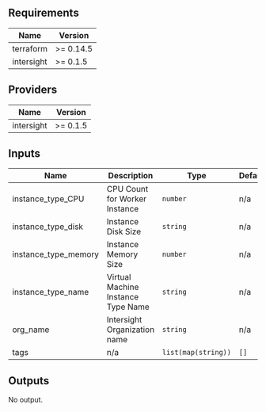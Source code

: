 

<!-- BEGINNING OF PRE-COMMIT-TERRAFORM DOCS HOOK -->
## Requirements

| Name | Version |
|------|---------|
| terraform | >= 0.14.5 |
| intersight | >= 0.1.5 |

## Providers

| Name | Version |
|------|---------|
| intersight | >= 0.1.5 |

## Inputs

| Name | Description | Type | Default | Required |
|------|-------------|------|---------|:--------:|
| instance\_type\_CPU | CPU Count for Worker Instance | `number` | n/a | yes |
| instance\_type\_disk | Instance Disk Size | `string` | n/a | yes |
| instance\_type\_memory | Instance Memory Size | `number` | n/a | yes |
| instance\_type\_name | Virtual Machine Instance Type Name | `string` | n/a | yes |
| org\_name | Intersight Organization name | `string` | n/a | yes |
| tags | n/a | `list(map(string))` | `[]` | no |

## Outputs

No output.

<!-- END OF PRE-COMMIT-TERRAFORM DOCS HOOK -->